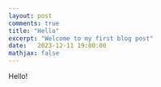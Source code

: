 ```yaml
---
layout: post
comments: true
title: "Hello"
excerpt: "Welcome to my first blog post"
date:   2023-12-11 19:00:00
mathjax: false
---
```


<style>
.post-header h1 {
    font-size: 35px;
}
.post pre,
.post code {
    background-color: #fcfcfc;
    font-size: 13px; /* make code smaller for this post... */
}
</style>

Hello!
